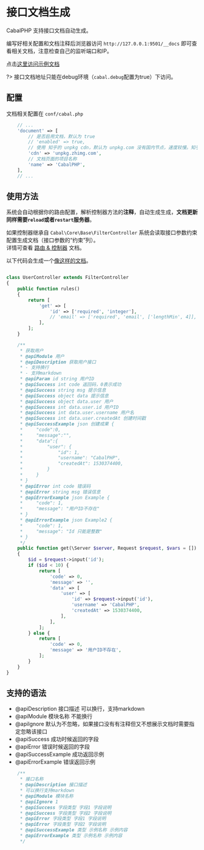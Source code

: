 # 接口文档生成

CabalPHP 支持接口文档自动生成。  

编写好相关配置和文档注释后浏览器访问 `http://127.0.0.1:9501/__docs` 即可查看相关文档，注意检查自己的监听端口和IP。

点击[这里访问示例文档](http://demo.cabalphp.com/__docs#/)

?> 接口文档地址只能在debug环境（`cabal.debug`配置为true）下访问。

## 配置

文档相关配置在 `conf/cabal.php`
```php
    // ... 
    'document' => [
        // 是否启用文档，默认为 true
        // 'enabled' => true,  
        // 使用 知乎的 unpkg cdn，默认为 unpkg.com 没有国内节点，速度较慢。知乎的为国内节点，但是并不是官方公开的源，目前可外链，稳定性未知
        'cdn' => 'unpkg.zhimg.com',
        // 文档页面的项目名称
        'name' => 'CabalPHP',
    ],
    // ...
```

## 使用方法
系统会自动根据你的路由配置，解析控制器方法的**注释**，自动生成生成，**文档更新同样需要`reload`或者`restart`服务器**。

如果控制器继承自 `Cabal\Core\Base\FilterController` 系统会读取接口参数约束配置生成文档（接口参数的“约束”列）。  
详情可查看 [路由 & 控制器](/route_controller.md?id=过滤控制器api控制器) 文档。  

以下代码会生成一个[像这样的文档](http://demo.cabalphp.com/__docs#/%E7%94%A8%E6%88%B7 ':ignore')。

```php

class UserController extends FilterController
{
    public function rules()
    {
        return [
            'get' => [
                'id' => ['required', 'integer'],
                // 'email' => ['required', 'email', ['lengthMin', 4]],
            ],
        ];
    }

    /**
     * 获取用户
     * @apiModule 用户
     * @apiDescription 获取用户接口
     * - 支持换行
     * - 支持markdown
     * @apiParam id string 用户ID
     * @apiSuccess int code 返回码，0表示成功
     * @apiSuccess string msg 提示信息
     * @apiSuccess object data 提示信息
     * @apiSuccess object data.user 用户
     * @apiSuccess int data.user.id 用户ID
     * @apiSuccess int data.user.username 用户名
     * @apiSuccess int data.user.createdAt 创建时间戳
     * @apiSuccessExample json 创建成果 {
     *     "code":0, 
     *     "message":"",
     *     "data":{
     *         "user": {
     *             "id": 1,
     *             "username": "CabalPHP",
     *             "createdAt": 1530374400,
     *         }
     *     }
     * }
     * @apiError int code 错误码
     * @apiError string msg 错误信息
     * @apiErrorExample json Example {
     *     "code": 1,
     *     "message": "用户ID不存在"
     * } 
     * @apiErrorExample json Example2 {
     *     "code": 1,
     *     "message": "Id 只能是整数"
     * } 
     */
    public function get(\Server $server, Request $request, $vars = [])
    {
        $id = $request->input('id');
        if ($id < 10) {
            return [
                'code' => 0,
                'message' => '',
                'data' => [
                    'user' => [
                        'id' => $request->input('id'),
                        'username' => 'CabalPHP',
                        'createdAt' => 1530374400,
                    ],
                ],
            ];
        } else {
            return [
                'code' => 0,
                'message' => '用户ID不存在',
            ];
        }
    }
}
```

## 支持的语法

* @apiDescription 接口描述  可以换行，支持markdown
* @apiModule 模块名称  不能换行
* @apiIgnore 默认为不忽略，如果接口没有有注释但又不想展示文档时需要指定忽略该接口
* @apiSuccess 成功时候返回的字段
* @apiError 错误时候返回的字段
* @apiSuccessExample 成功返回示例
* @apiErrorExample 错误返回示例

```php
    /**
     * 接口名称
     * @apiDescription 接口描述 
     * 可以换行支持markdown
     * @apiModule 模块名称
     * @apiIgnore 1
     * @apiSuccess 字段类型 字段1 字段说明
     * @apiSuccess 字段类型 字段2 字段说明
     * @apiError 字段类型 字段1 字段说明
     * @apiError 字段类型 字段2 字段说明
     * @apiSuccessExample 类型 示例名称 示例内容
     * @apiErrorExample 类型 示例名称 示例内容
     */
```
